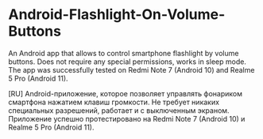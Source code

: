 # Android-Flashlight-On-Volume-Buttons
 An Android app that allows to control smartphone flashlight by volume buttons.
 Does not require any special permissions, works in sleep mode.
 The app was successfully tested on Redmi Note 7 (Android 10) and Realme 5 Pro (Android 11).


[RU] Android-приложение, которое позволяет управлять фонариком смартфона нажатием клавиш громкости.
Не требует никаких специальных разрешений, работает и с выключенным экраном.
Приложение успешно протестировано на Redmi Note 7 (Android 10) и Realme 5 Pro (Android 11).
